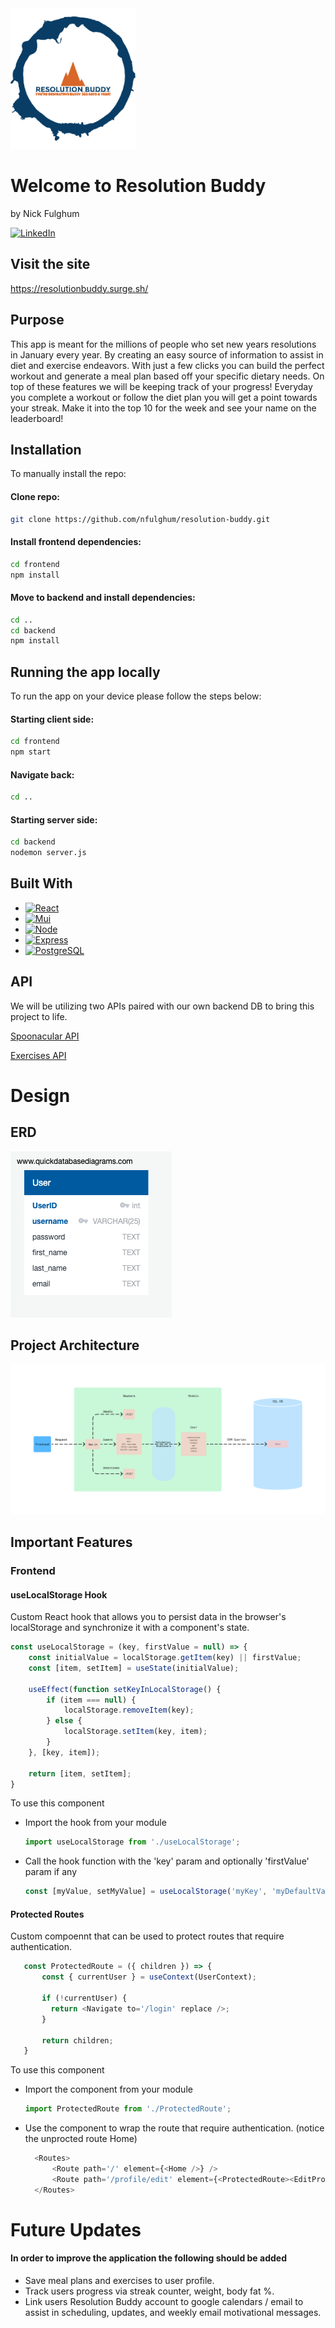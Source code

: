 <img src="RBLogo.png" alt="img" width="200"/>

# Welcome to Resolution Buddy

by Nick Fulghum

[![LinkedIn][linkedin-shield]][linkedin-url]
## Visit the site
https://resolutionbuddy.surge.sh/


## Purpose

This app is meant for the millions of people who set new years resolutions in January every year. By creating an easy source of information to assist in diet and exercise endeavors. With just a few clicks you can build the perfect workout and generate a meal plan based off your specific dietary needs. On top of these features we will be keeping track of your progress! Everyday you complete a workout or follow the diet plan you will get a point towards your streak. Make it into the top 10 for the week and see your name on the leaderboard!

## Installation

To manually install the repo:

#### Clone repo:
```bash
git clone https://github.com/nfulghum/resolution-buddy.git
```
#### Install frontend dependencies:

```bash
cd frontend
npm install
```

#### Move to backend and install dependencies:

```bash
cd .. 
cd backend
npm install
```

## Running the app locally

To run the app on your device please follow the steps below:

#### Starting client side:

```bash
cd frontend
npm start
```

#### Navigate back:

```bash
cd ..
```

#### Starting server side:

```bash
cd backend
nodemon server.js
```

## Built With

* [![React][React.js]][React-url]
* [![Mui][MaterialUI]][MaterialUI-url]
* [![Node][Node.js]][Node-url]
* [![Express][Express]][Express-url]
* [![PostgreSQL][PostgreSQL]][PostgreSQL]

## API 

We will be utilizing two APIs paired with our own backend DB to bring this project to life.

[Spoonacular API](https://spoonacular.com/food-api)

[Exercises API](https://api-ninjas.com/api/exercises)


# Design

## ERD

![Alt text](/DBD-RB.png)

## Project Architecture
  
![Alt text](/Resolution-buddy-diagram.jpg)

## Important Features

### Frontend
#### useLocalStorage Hook
Custom React hook that allows you to persist data in the browser's localStorage and synchronize it with a component's state.
```javascript
const useLocalStorage = (key, firstValue = null) => {
    const initialValue = localStorage.getItem(key) || firstValue;
    const [item, setItem] = useState(initialValue);

    useEffect(function setKeyInLocalStorage() {
        if (item === null) {
            localStorage.removeItem(key);
        } else {
            localStorage.setItem(key, item);
        }
    }, [key, item]);

    return [item, setItem];
}
```
To use this component
- Import the hook from your module
    ```javascript
    import useLocalStorage from './useLocalStorage';
    ```
- Call the hook function with the 'key' param and optionally 'firstValue' param if any
  ```javascript
  const [myValue, setMyValue] = useLocalStorage('myKey', 'myDefaultValue');
  ```
#### Protected Routes
Custom compoennt that can be used to protect routes that require authentication.
 ```javascript
    const ProtectedRoute = ({ children }) => {
        const { currentUser } = useContext(UserContext);

        if (!currentUser) {
          return <Navigate to='/login' replace />;
        }

        return children;
    }
```

To use this component 
- Import the component from your module
    ```javascript 
    import ProtectedRoute from './ProtectedRoute';
    ```
- Use the component to wrap the route that require authentication. (notice the unprocted route Home)
  ```javascript
    <Routes>
        <Route path='/' element={<Home />} />
        <Route path='/profile/edit' element={<ProtectedRoute><EditProfile /></ProtectedRoute>} />
    </Routes>
  ```

# Future Updates

#### In order to improve the application the following should be added

* Save meal plans and exercises to user profile.
* Track users progress via streak counter, weight, body fat %.
* Link users Resolution Buddy account to google calendars / email to assist in scheduling, updates, and weekly email motivational messages. 

[linkedin-shield]: https://img.shields.io/badge/-LinkedIn-black.svg?style=for-the-badge&logo=linkedin&colorB=555
[linkedin-url]: https://www.linkedin.com/in/nick-fulghum-7835a3234/
[React.js]: https://img.shields.io/badge/React-20232A?style=for-the-badge&logo=react&logoColor=61DAFB
[React-url]: https://reactjs.org/
[PostgreSQL]: https://img.shields.io/badge/PostgreSQL-316192?style=for-the-badge&logo=postgresql&logoColor=white
[PostgreSQL-url]: https://www.postgresql.org/
[Express]: https://img.shields.io/badge/Express.js-000000?style=for-the-badge&logo=express&logoColor=white
[Express-url]: https://expressjs.com/
[MaterialUI]: https://img.shields.io/badge/Material%20UI-007FFF?style=for-the-badge&logo=mui&logoColor=white
[MaterialUI-url]: https://mui.com/
[Node.js]: https://img.shields.io/badge/Node.js-339933?style=for-the-badge&logo=nodedotjs&logoColor=white
[Node-url]: https://nodejs.org/en/